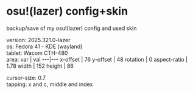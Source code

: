 # osu!(lazer) config+skin
 backup/save of my osu!(lazer) config and used skin
 
 version: 2025.321.0-lazer  
 os: Fedora 41 - KDE (wayland)  
 tablet: Wacom CTH-480  
 area:
 var | val
 ---|---
 x-offset | 76
 y-offset | 48
 rotation | 0
 aspect-ratio | 1.78
 width | 152
 height | 86

 cursor-size: 0.7  
 tapping: x and c, middle and index  
